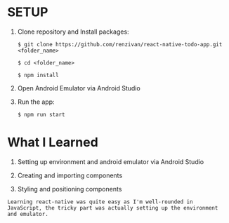 # SETUP

1. Clone repository and Install packages:
    
    ```
    $ git clone https://github.com/renzivan/react-native-todo-app.git <folder_name>
    ```

    ```
    $ cd <folder_name>
    ```

    ```
    $ npm install
    ```

2. Open Android Emulator via Android Studio

3. Run the app:

    ```
    $ npm run start
    ```

# What I Learned

1. Setting up environment and android emulator via Android Studio

2. Creating and importing components

3. Styling and positioning components

`Learning react-native was quite easy as I'm well-rounded in JavaScript, the tricky part was actually setting up the environment and emulator.`
